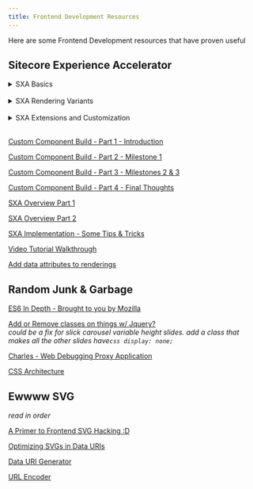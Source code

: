 ```yaml
---
title: Frontend Development Resources
---
```


Here are some Frontend Development resources that have proven useful

## Sitecore Experience Accelerator

<details>
<summary>SXA Basics</summary>
<details>
<summary>Tenant and Site Creation</summary>
<br />  

Right-click on ```Content``` node and a dropdown menu will appear. From here, follow ```Insert > Tenant```. If your site will have numerous sub-sites, you can either create a ```Tenant Folder``` which can house multiple ```Tenants```, or you can create a ```Tenant``` which can also house multiple ```Tenants```. Each Tenant has a set of Data Templates, which are stored in the Templates section which you can share within a Tenant. You can also share Rendering Variants, Themes, and Media. Think first about how your organizational structure should be reflected, then click the button to make the thing.  

When you right click on ```Content``` then select ```Insert > Tenant``` a Tenant creation wizard will appear. It's magical. It is a single-step wizard, so it's not really that magical. But you should give your Tenant a name according to the naming conventions you have agreed upon with your client and or team, and additionally, you can select which of the Modules you may need for your Tenant.

Once you have created your Tenant, it will appear along the following path; ```sitecore > Content > *new_tenant_you_created*```. If you select your tenant, you will be able to explore all of the relevant paths for your tenant, available modules, shared site information. Once you have created this tenant, you will notice that in some places along your sitecore folder tree, that some new folders have been created. i.e. ```sitecore > Templates *new_tenant_you_created*```. In that folder there will be a bunch of Data Templates. Same for the Media Library, ```sitecore > Media Library > Project > *new_tenant_you_created*```.

Next, right-click on the ```*new_tenant_you_created*```, and you will see a menu similar to when you right-click on the ```Content``` in your folder tree. Under ```Insert``` there are options to create a Site, Site Folder, or Insert From Template. Click ```Insert > Site``` and the Site wizard will load. This wizard is more complex than the first one we met, this is a 4-tabbed wizard. He will ask you about General, Modules, Theme, and Grid. Be ready.

Under General > Site name, tell the 4-tabbed wizard the name of your site. You will do this by clicking into the Site name field, then using the keyboard to type the name of your site. i.e. My Super Awesome Sitecore SXA Website. In the Host name field, you will have to tell the 4-tabbed wizard the URL for your website, but it will also need to be bound and that's a thing that BED people do, so as the presenter does, just skip that $***. In the Virtual folder field, the 4-tabbed wizard is curious if you would like to store your files anywhere other than the site root. Just leave it alone. Same with the Language dropdown; if you want anything other than English, select that, otherwise, leave it alone.

Moving on to the second tab in our 4-tabbed wizard, Modules, here you can select the modules that you may want preconfigured for your site. This time, think about what Modules you actually want, because sitecore will make all of them if you want, but that's a lot of time and data which you may not need to waste or use. If you happen to make an improper selection or miss a Module, you can fix that later on.

Welcome to the third tab in our 4-tabbed wizard, Theme. You can create a new theme by clicking the checkbox labeled *Create a new theme*. There also exists a default theme called *Wireframe*. Check the *Create a new theme* checkbox and in the *New theme name* input field, tell the 4-tabbed wizard the name of your new theme.

And... we've made it to the fourth and final tab in our 4-tabbed wizard, Grid. By default, there are THREE grid options; Bootstrap, Foundation, and Grid 960. Just go with Bootstrap and click that little blue Ok button in the bottom-right corner of the 4-tabbed wizard and the new *My Super Awesome Sitecore SXA Website* site will generate. It may take a while, go get a La Croíx or take a nap. Do NOT do anything else or the 4-tabbed wizard will destroy your computer and most of the internet.

Phew, you dodged a something by following directions well. Click the little blue Close button and now you will see your *My Super Awesome Sitecore SXA Website* site underneath your previously created Tenant, i.e. ```sitecore > Content > *new_tenant_you_created* > My Super Awesome Sitecore SXA Website```. Inside of your My Super Awesome Sitecore SXA Website in the folder tree, you can see a whole bunch of folders that have been made by the 4-tabbed wizard for you! He made; Home, Media, Data, Presentation, and Settings folders! Home stores all of your webpages, Media stores media, Data stores all of the different Modules you selected earlier (these will act as a datasource for your website), Presentation stores the different files that control how your website looks and behaves, and finally Settings allows you to change a bunch of settings for your site (404 page, 500 server error page control lives here). Under ```sitecore > Content > *new_tenant_you_created* > My Super Awesome Sitecore SXA Website > Settings > Site Grouping > My Super Awesome Sitecore SXA Website```, you can find the settings that you defined with the 4-tabbed wizard *General* tab.

A Site will share datasources with its tenant, but you will have control over theme and a virtual folder for the site will exist independent of the tenant. If you should ever need to delete your site, you can rihght-click on the site name in the folder tree and under *Scripts*, click the *Remove site* option. This will run a script that removes all of the folders which are specific to the site which you would like to remove. The *Are you sure you want to delete My Super Awesome Sitecore SXA Website?* wizard will launch to confirm your decision. If you are certain, you may click the blue *OK* button, if you would like to thank this wizard for saving you from making an egregious error, click the grey *Cancel* button, and the wizards disappearance will serve as acknowledgement of both your thanks and your error. There is a similar option available for Tenants that you wish to remove from your sitecore instance. Follow the above steps and meet the wizard.

If you had deselected a module when running though any of the wizards you have met before *(either the tenant one-step wizard, or the site 4-tabbed wizard)* and would like to add a module to them, right-click on the name of the site or tenant and under the *Scripts* menu, there is a script called *Add Site module*. Click that. The Add site module wizard will appear to help you in your search to add modules. If you have made any custom modules for sitecore and placed them in your sitecore instance, they would be available in the add module wizard if you had not selected them when making a tenant or site.
</details>
<details>
<summary>SXA Partial and Page Design Basics</summary>
<br />  

*Within SXA, you can use partial and page designs to create your UX layout.*

After datasource architecture, partial and page designs is a likely first step. Follow this path ```sitecore > Content > *my_tenant_name* > *my_site_name* > Presentation > Page || Partial Designs```. Partial Designs, i.e. a Header or Footer, are combined to create a Page Design. Right-click on ```Partial Designs``` then find ```Insert > Partial Design```. In the partial design wizard, give your partial design a name, i.e. Header, then click ok. Your new partial design will appear in the folder tree, right-click on that then click ```Experience Editor```, this will open the *Experience Editor*.

Within the *Experience Editor* you can drag and drop components into your partial design. In the *Experience Editor*, you will see (in the main part of the screen) a field that looks like a canvas (grey and white checkboard patterned), this is where the components for your partial design will go. There is a *header*, a *main*, and a *footer* for each partial design and when the page is rendered, these sections will be rendered in that order. For example, if you are making a Header component, but place the components for the partial design in a section that is not the header, then your Header Partial Design will not render in the header of your page.

![alt text](assets/images/sxa-basics/SXA-Experience-Editor-Canvas.png "SXA Experience Editor Canvas")
*SXA Experience Editor Canvas. The alternating white and blue squares are highlighting the *main* section of the partial design canvas area*

To add a component to the Header, drag the *Navigation* component from the right-hand side of the *Experience Editor* to the header section of the canvas. The *Navigation* component is nested under the *NAVIGATION* category of available components. Once the *Navigation* component is in the header section of the canvas, a toolbar for that component will appear (as seen below).

![alt text](assets/images/sxa-basics/SXA-Experience-Editor-Navigation-Component.png "SXA Experience Editor Navigation Component placed in header of Design Partial, toolbar active")
*SXA Experience Editor Navigation Component placed in header of Design Partial, toolbar active*

On the right-side of the toolbar for your placed component, there is a dropdown menu, labeled *More*, underneath which are additional options for your component. Click *More*, then click *Edit component properties* to open the *Control Properties* wizard. When the wizard opens, scroll to the bottom *Styling* section. Here you can change the style of your component. Under *Navigation*, click the *Big/Fat Navigation*, then scroll further to the *Navigation Settings* section of the wizard. In the *Navigation Settings* section of the *Control Properties* wizard you can adjust the levels of navigation. In the demo, the presenter changes the *Bottom Navigation Level* from the default of 2, to 1. Click the little blue *OK* button to save the changes to your component. You should now see a horizontal navigation. Click save.

![alt text](assets/images/sxa-basics/SXA-Experience-Editor-Component-Control-Properties-Wizard.png "SXA Experience Editor Component Control Properties Wizard")
*SXA Experience Editor Component Control Properties Wizard showing the Navigation Settings settings*

Back in the main folder tree of your project, right-click on ```Partial Designs``` then find ```Insert > Partial Design```. In the partial design wizard, give your partial design a name, i.e. Footer, then click ok. Your new partial design will appear in the folder tree, right-click on that then click ```Experience Editor```, this will open the *Experience Editor*.

Try inserting a *Rich Text* component into the footer section of your footer partial design. The *Rich Text* component is in the *PAGE CONTENT* section on the right-hand side of the partial design experience editor. Add some basic text, i.e. © 2019, then click the save icon in the top-left corner of the *Experience Editor*.

Back in the main folder tree again, in the *Partial Designs* folder of your site you should have a *Footer* and a *Header*. These can now be combined in a *Page Design*. Without a page design, there will be no way to render a page and page designs are dependent on partial designs. So far, the design partials that have been created are only within the header and footer sections of the page, applying those to a page design would still leave the *main* section of a page empty. If you are working on a specific page design layout that requires content to be in the *main* section of a page (show me a page that only has a header and a footer...), then you will need to build some partial designs that have components in the *main* section of them.

In the folder tree, right-click on *Page Designs* and ```Insert > Page Design```. In the *new page design* wizard, enter a name for the new item (the new page design).

![alt text](assets/images/sxa-basics/SXA-Experience-Editor-Page-Design-Insert.png "SXA Experience Editor Page Design Insert")
*SXA Experience Editor Page Design Insert menu*

Once you have named your new page, you will be presented with options for your new page. Under the *Designing* section, ALL shared *Partial Designs* are available to be selected for the page design. Clicking the name will move them over to the Selected area.

![alt text](assets/images/sxa-basics/SXA-Experience-Editor-Page-Design-Window.png "SXA Experience Editor Page Design Window")
*SXA Experience Editor Page Design Window*

Add your *Header*, *Footer*, and *Metadata* *Partial Designs*, then click the save icon in the upper right-hand corner of the screen. Now, if you follow your website folder tree to; ```Tenant > *site_name* > Home > Page_#``` then right-click and select *Experience Editor*, you will be taken to the Experience Editor for that page.

![alt text](assets/images/sxa-basics/SXA-Experience-Editor-Page-Design-Setup.png "SXA Experience Editor Page Design Setup")
*SXA Experience Editor Page Design Setup. You can select a page design here*

Leave the *Home* Page alone, but set the *Page* design type to the *Page Design* you have previously created. Save the setting (upper right-hand corner), you should then see the header and footer automatically assigned to your page.
</details>
<details>
<summary>Rendering Variants - Part 1 - The Basics</summary>
<br />  

*What are Rendering Variants and when should you use them?*

In Sitecore, most of the pages that display content can be rendered using *Rendering Variants*. In your project folder tree, look at ```sitecore > Templates > Project > Tenant > Blog Post```. Here you can *Build* a template that can be used to structure your blog posts.

![alt text](assets/images/sxa-basics/SXA-Experience-Editor-Rendering-Variants-Blog-Post-Template.png "SXA Experience Editor Rendering Variants Blog Post Template")
*SXA Experience Editor Rendering Variants Blog Post Template. Set up the fields needed for blog posts*

If you open a Blog Post in the sitecore *Experience Editor*, you can drop a *Page Content* component into the main section of the blog post (find this component in the *PAGE CONTENT* section of available components on the right-hand side of the *Experience Editor*). By default, the *Page Content* component will use the first found rendering variant. To make a new *Rendering Variant* definition, check the screenshot below.

![alt text](assets/images/sxa-basics/SXA-Experience-Editor-Rendering-Variants-Page-Content-Variant.png "SXA Experience Editor Rendering Variants Page Content Variant")
*SXA Experience Editor Rendering Variants Page Content Variant*

The *Variant Definition* wizard will launch and you can enter a new name for your variant definition. After you have named your rendering variant definition, it will appear under ```Page Content > *new_rendering_variant*```. You can now insert a variety of rendering variant renderers that will be available for your *new_rendering_variant*. Add a new *Field* and name it "Title" then set the *Tag* to h1. Make sure you click the *Save* button in the upper right-hand corner of the screen.

![alt text](assets/images/sxa-basics/SXA-Experience-Editor-Rendering-Variants-Page-Content-Variant-Add-Field.png "SXA Experience Editor Rendering Variants Page Content Variant Add Field")
*SXA Experience Editor Rendering Variants Page Content Variant Add Field*

Now that you've added a field to your rendering variant, add another! This time add a field and name it *Author*. In the *Variant Details* section, set the *Tag* to a ```<span>```. In the *Data attributes* section of your new field, you can specify inline style attributes, but don't.

![alt text](assets/images/sxa-basics/SXA-Experience-Editor-Rendering-Variants-Page-Content-Variant-Add-Field-Data-Attributes.png "SXA Experience Editor Rendering Variants Page Content Variant Add Field Data Attributes")
*SXA Experience Editor Rendering Variants Page Content Variant Add Field Data Attributes Inline Styling… Please DON'T*

Now, if you click the *Save* button (you should hopefully know where it is by now, but if not... it is in the upper right-hand corner), you can load up your *Blog Post* page and see that you now have an author field in your render variant. As you add additional content to your rendering variant, you can simply reorder the items by dragging and dropping them within the folder tree, otherwise, sitecore will order them in the order they were created.

Add a *Date* field to your rendering variant, name it however you like, play with the settings, i.e. format of date (hint: there is a dropdown within the *Date* rendering variant component settings), save it, reorder it from within your folder tree, then check the result on your *Blog Post* page. Try adding an ```<hr>``` by using the *HTML Tag* element type.

When exposing content that has been defined in a page type, make sure to set up fields in your rendering variant that match the different fields in your page. i.e. if you have an image and it is called *MyImage* make sure that the *Field Name* matches.

In order to provide some additional structure to all of these items that you are generating to build a rendering variant, adding *Section* elements to your rendering variant can help keep things organized. Just as you've added a *Field* or an *HTML Tag*, right-click on the rendering variant name and ```Insert > Section```. Name your sections semantically, i.e. *Header*, *Main*, *Footer*. Then, you can drag and drop your different elements into your sections. *Sections* can also be styled via *Data attributes*, but DON'T

![alt text](assets/images/sxa-basics/SXA-Experience-Editor-Rendering-Variants-Page-Content-Variant-Add-Section.png "SXA Experience Editor Rendering Variants Page Content Variant Add Sections")
*SXA Experience Editor Rendering Variants Page Content Variant Add Sections. You can organize your render variant with sections*

Great, now you've manually built a rendering variant and applied it to a *Blog Post*, but you are missing the automation that sitecore and SXA brings. Let's make a *Partial Design* from all of this work.

![alt text](assets/images/sxa-basics/SXA-Experience-Editor-Rendering-Variants-Page-Content-Variant-Insert-Partial-Design.png "SXA Experience Editor Rendering Variants Page Content Variant Insert Partial Design")
*SXA Experience Editor Rendering Variants Page Content Variant Insert Partial Design. Let's make a partial design out of our rendering variant*

![alt text](assets/images/sxa-basics/SXA-Experience-Editor-Rendering-Variants-Page-Content-Variant-Insert-Partial-Design-Wizard.png "SXA Experience Editor Rendering Variants Page Content Variant Insert Partial Design Wizard")
*SXA Experience Editor Rendering Variants Page Content Variant Insert Partial Design Wizard. Let's make a partial design out of our rendering variant*

Once you have created the partial design, drop the *Page Content* component into the *main* section of the page, then set the *Variant* to the variant you have previously been working with in this chapter. Save your thing. Then create a *Page Design* so that you can assign the just created *Partial Design* to the *Page Design*.

![alt text](assets/images/sxa-basics/SXA-Experience-Editor-Rendering-Variants-Page-Content-Variant-Insert-Page-Design.png "SXA Experience Editor Rendering Variants Page Content Variant Insert Page Design")
*SXA Experience Editor Rendering Variants Page Content Variant Insert Page Design.*

![alt text](assets/images/sxa-basics/SXA-Experience-Editor-Rendering-Variants-Page-Content-Variant-Insert-Page-Design-Wizard.png "SXA Experience Editor Rendering Variants Page Content Variant Insert Page Design Wizard")
*SXA Experience Editor Rendering Variants Page Content Variant Insert Page Design Wizard*

After giving your *Page Design* a name, in the next dialogue wizard that appears, you will have to assign the *Partial Designs* to your *Page Design*. Save that, then you will be able to associate your new *Page Design* with whatever type page needed, in this case *Blog Post*. Do that in the *Site Page Designs* menu at the top-center of the screen.
</details>
<details>
<summary>Create Fixed Layouts with the Page Content Component</summary>
<br />  

*With the Page Content Component, you can speed up development by creating Fixed Layouts*

The recommended approach to using SXA is to give content authors freedom for Landing Pages, allow them to arrange components how they like. But for the more detailed pages, for example a blog page or a news article, it's better to create fixed layouts so that your visitors are not disoriented navigating through your site. This is where the *Page Content Component* comes in handy. It can read all of the different fields and values of your different pages and display them in a certain layout. Navigate to ```Templates > Project > *your_tenant* > Custom templates```. If you do not have the *Custom templates* folder, create one, otherwise, right-click on the *Custom templates* folder and ```Insert > New Template```, this will launch the *New Template* wizard. The *New Template* wizard will guide you through the *New Template* creation process. Give your new template a name.

![alt text](assets/images/sxa-basics/SXA-Experience-Editor-Create-Fixed-Layout-Custom-Template.png "SXA Experience Editor Create Fixed Layout Custom Template")
*SXA Experience Editor Create Fixed Layout Custom Template*

In the *New Template* wizard, after you have given it a name, select the *Base template*. The video example provides the following path ```Templates > Project > *new_tenant* > Page```. After you have selected the *Base template*, click *Next* to save your *New Template*. Locate your new template in your project folder tree, then select it by clicking on its name. On the right-hand side of the project folder tree, options related to your new template will open up.

![alt text](assets/images/sxa-basics/SXA-Experience-Editor-Create-Fixed-Layout-Custom-Template-Options.png "SXA Experience Editor Create Fixed Layout Custom Template Options")
*SXA Experience Editor Create Fixed Layout Custom Template Options*

In the *Builder* tab for the new template, add a section named *Content* then define 2 additional fields below the new section name:

<table>
  <thead>
    <tr>
      <th>Name</th>
      <th>Type</th>
    </tr>
  </thead>
  <tbody>
    <tr>
      <td>Summary</td>
      <td>Multi-Line Text</td>
    </tr>
    <tr>
      <td>Publishdate</td>
      <td>Date</td>
    </tr>
  </tbody>
</table>

Now that you have your new fixed layout, go to ```sitecore > Content > *tenant_name* > *site_name* > Home``` and right-click on *Home*. You should be able to click *Insert* and see your new fixed layout that was just created as an option when creating a new page for your site. Select the new fixed layout type and give your page a name. If everything has been correctly set up, you should now see your new page with the fields that were established above.

![alt text](assets/images/sxa-basics/SXA-Experience-Editor-Create-Fixed-Layout-Custom-Template-Applied.png "SXA Experience Editor Create Fixed Layout Custom Template Applied")
*SXA Experience Editor Create Fixed Layout Custom Template Applied*

Using your new template, you can create new pages that have the type of your template and each page will be generated according to how you defined the template. Finally a shoutout to FED, it is said that with the basic structure of our pages defined, we are free to style the page the way we need. Yay SXA ?!
</details>
<details>
<summary>Creating and Working with Styles</summary>
<br />  

*Styles can be used by both your Frontend Developers and your end users, Content Authors or Marketers*

Following the path ```sitecore > Content > *tenant_name* > *site_name* > Presentation > Styles``` you can configure your own styles. Inside of the path, you will find many directories related to the various components in sitecore. See the following photo for more information.

![alt text](assets/images/sxa-basics/SXA-Experience-Editor-Creating-Working-Styles-Individual-Definition.png "SXA Experience Editor Creating and Working with Styles, an Individual Style Definition")
*SXA Experience Editor Creating and Working with Styles, an Individual Style Definition*

Within the *Style Definition*, whatever is typed in the *Value* field will be the class name (see above *Value* background-color-dg). This *Style Definition* will now be available to apply to components when you are working on a page in the *Experience Editor*. Simply click the component you would like to apply the style to, when the component editor window appears, click *More* then *Edit component properties*

![alt text](assets/images/sxa-basics/SXA-Experience-Editor-Creating-Working-Styles-Component-Styling.png "SXA Experience Editor Creating and Working with Styles, Styling a Component")
*SXA Experience Editor Creating and Working with Styles, Styling a Component*

From the above, you will be brought to a *Control Properties* wizard for the component you are working with. If you scroll down, you will find all of the style definitions that are available to the particular component you are working with.

![alt text](assets/images/sxa-basics/SXA-Experience-Editor-Creating-Working-Styles-Component-Styling-Wizard.png "SXA Experience Editor Creating and Working with Styles, Component Control Properties Wizard")
*SXA Experience Editor Creating and Working with Styles, Component Control Properties Wizard*
</details>
<details>
<summary>The SXA Themes - Structure and Inheritence</summary>
<br />  

*The overall look and feel of a website is because of a theme.*

sitecore / SXA comes with a two base themes; Wireframes & Wireframes (deprecated). There is also a set of *Base Themes* that style components. When you create a Tenant and then a site, you will also get a corresponding Tenant / site set of folders in the *Themes* folder. This is where you place your site theme. Back up the folder tree, in ```sitecore > Content > *tenant_name* > *site_name*```, if you click on the site_name, you can export the site to hand off to a FED team to implement the styling. Check the screenshots below.

![alt text](assets/images/sxa-basics/SXA-Experience-Editor-Theming-Export-Site-Theme.png "SXA Experience Editor Theming, Export Site Theme")
*SXA Experience Editor Theming, Export Site Theme*

![alt text](assets/images/sxa-basics/SXA-Experience-Editor-Theming-Export-Site-Theme-Wizard.png "SXA Experience Editor Theming, Export Site Theme Wizard")
*SXA Experience Editor Theming, Export Site Theme Wizard. Here you can select different options for exporting your site theme*

In the export site theme wizard shown above, there are a variety of settings that you may need to change when exporting your site theme.

* Device - If there is more than one device-based theme available for your site, more options would appear
* Language - If there are additional languages activated for your site instance, more options would appear
* Pages in buckets - Not very clear what this does, but you can select Ignore, Include, or One of template
* Export to - .zip file or server location? Should be pretty self explanatory
* Exported content - entire Site? a Branch? or a Single page? Your needs should dictate the choice you make here
* Mode - Either you can re-import the site later on by making it importable, or not...

Once you have made the difficult choices with the export site theme wizard, click the button labeled *Next*. Your site will export, there is even a delightful animation to keep you distracted while the wizard works his magic.

![alt text](assets/images/sxa-basics/SXA-Experience-Editor-Theming-Export-Site-Theme-Exporting.gif "SXA Experience Editor Theming, Export Site Theme Exporting Animation")
*SXA Experience Editor Theming, Export Site Theme Exporting Animation for your enjoyment*

After the wizard is done, you can download your .zip file. *If you chose that option in the intial setup* Abruptly moving on, let's talk about *gulp* files. The *gulp* is a task runner. Read more about [*gulp*](https://gulpjs.com/). In sitecore, and any project that uses *gulp*, once configured, there are various tasks that do things.

![alt text](assets/images/sxa-basics/SXA-Experience-Editor-Theming-Export-Site-Theme-Gulp.png "SXA Experience Editor Theming, Export Site Theme Gulp task list")
*SXA Experience Editor Theming, Export Site Theme Gulp task list*

In the *sass* folder, there are *sass* files. In passing, we know that the *sass* will be handled by the *gulp*. In the *fonts* folder, there are fonts. In the *images* folder, there are images. And in the *styles* folder, there are styles.

Imagine for a moment that your client would like a theme just for Christmas. Don't overwrite your style files! Make a new site theme! Right-click on your site name in the folder tree, then follow ```Scripts > New Site Theme```. The *New Site Theme* script will run and eventually open the *Create a new SXA site theme.* wizard. Tell the wizard all of the things.

![alt text](assets/images/sxa-basics/SXA-Experience-Editor-Theming-New-Site-Theme.png "SXA Experience Editor Theming, New Site Theme")
*SXA Experience Editor Theming, New Site Theme*

![alt text](assets/images/sxa-basics/SXA-Experience-Editor-Theming-New-Site-Theme-Script-Running.png "SXA Experience Editor Theming, New Site Theme Script Running")
*SXA Experience Editor Theming, New Site Theme Script Running*

![alt text](assets/images/sxa-basics/SXA-Experience-Editor-Theming-New-Site-Theme-Wizard.png "SXA Experience Editor Theming, New Site Theme Wizard")
*SXA Experience Editor Theming, New Site Theme Wizard*

After naming your new theme, you can just click next. The *New Site Theme* script will then finish up. The amount of time that the *New Site Theme* script takes to run is directly correlated to the processing power of your computer. Once hell has frozen over, your new theme will be somewhere... maybe ```... > Themes > *tenant_name* > *site_name*```. Now that you have your new theme, you can make all the required changes and the changes will only affect that theme! And 3 minutes of clicking around later... You can make all the required changes and the changes will only affect that theme! Seriously, there was nothing useful stated at the end of the video.
</details>
<details>
<summary>Introduction to Responsive Grid Settings for Components</summary>
<br />  

Jumping right in... in the *Experience Editor* turn on the *Grid*, it is under the *VIEW* tab at the top of the *Experience Editor*. Then, back in the canvas section of the *Experience Editor*, you will see the grid when you click on a section of the page i.e. header, main, footer.

![alt text](assets/images/sxa-basics/SXA-Experience-Editor-Responsive-Grid-Turn-On.png "SXA Experience Editor Responsive Grid, turn it on")
*SXA Experience Editor Responsive Grid, turn it on*

![alt text](assets/images/sxa-basics/SXA-Experience-Editor-Responsive-Grid-Show.png "SXA Experience Editor Responsive Grid, this is how it looks")
*SXA Experience Editor Responsive Grid, this is how it looks when you are working on the component canvas with the grid turned on*

The columns shown above are the grid. There are likely to always be 12 columns. These columns are used to lay out components and content. You will need to tell the components how much space they are allowed to take, i.e. how many columns wide they can be. Add a *Rich Text* component to the main area of your canvas. Add some lorem ipsum placeholder text to your *Rich Text* component. Hit save in the upper right-hand corner of the *Experience Editor*. If you do not hit save and start making adjustments to the grid settings for your component, it is possible that your changes will be lost and no one wants that, except for the *Experience Editor*... Anyway, it is always good practice to save. With your component selected, click *More* on the component editor panel, then *Edit component properties* to bring up the component properties dialogue window.

![alt text](assets/images/sxa-basics/SXA-Experience-Editor-Responsive-Grid-Edit-Component.png "SXA Experience Editor Responsive Grid, edit the component")
*SXA Experience Editor Responsive Grid, edit the component*

![alt text](assets/images/sxa-basics/SXA-Experience-Editor-Responsive-Grid-Edit-Component-Dialogue.png "SXA Experience Editor Responsive Grid, edit the component with this dialogue window")
*SXA Experience Editor Responsive Grid, edit the component with this dialogue window. See the grid settings?*

The component grid settings are organized by a mobile first approach, from smallest device type to largest. In the above screenshot, *Compact Phones* is set to 12, which means that this component will take up all of the available column space and since no other devices types have settings applies, they will inherit from the *Compact Phones* setting. If you would like to modify the components column settings for other device types, simply click on the dropdown menu next to the device name and set the number of columns you would like the component to use accordingly. If you skip a device type, the setting from a higher level device type will be inherited until the next definition is reached. i.e. if the *Compact Phones* and *Tablets* have settings, but no other devices are set, then *Phones* will inherit its settings from *Compact Phones* and *Laptops* & *Desktops* will inherit their settings from *Tablets*. yay. Set the *Tablets* column settings to 6. Save.

Add another *Rich Text* component as above and repeat the steps to make it take up 6 columns. Now you should have something that looks like this:

![alt text](assets/images/sxa-basics/SXA-Experience-Editor-Responsive-Grid-6-Col-Components.png "SXA Experience Editor Responsive Grid, these two Rich Text components have their columns set to 6 for devices Tablets and up")
*SXA Experience Editor Responsive Grid, these two Rich Text components have their columns set to 6 for devices Tablets and up*

If you would like to confirm that the column settings you have made are in fact working, open up the Chrome inspector and toggle the responsive view mode or resize your browser window and watch the magic unfold.

The most important thing is to remember that you have 12 columns to work with.
</details>
<details>
<summary>Configuring and Working with Shared Sites</summary>
<br />  

*Working with shared sites, how to configure them, and what you can do with them*

Imagine a real-life company (this is what a *tenant* is in sitecore) with multiple brand sites (these would be the sites that live under the company *tenant*) that have some shared content (about us, contact, something else?), wouldn't it be nice to be able to manage this shared content in a central place and not have duplicate content? The suggested approach here would be to literally create a site instance that serves as a central repository, then in however many site instances you have to create, you can use the central repository assets, components, etc for your other sites. If you click on your tenant folder, the right-hand side of your screen will show the *Content* viewer for your tenant. If you scroll down the *Content* view, you will hit a *Sharing* section where you can configure sites that are Shared or not. In the following screenshot, *Central Repository* has been added to the *Shared sites*. Other sites will now be able to use content that exists on the *Central Repository*.

![alt text](assets/images/sxa-basics/SXA-Experience-Editor-Shared-Sites-Setup.png "SXA Experience Editor Shared Sites, see the Central Repository added to the shared sites")
*SXA Experience Editor Shared Sites, see the Central Repository added to the shared sites*

Now that a shared site has been set for the tenant, when adding components in the *Experience Editor*, you will be able to *Select the Associated Content* and will see the shared site that wasjust set up as an option for the associated content.

![alt text](assets/images/sxa-basics/SXA-Experience-Editor-Shared-Sites-Associated-Content.png "SXA Experience Editor Shared Sites, set up the associated content for the component")
*SXA Experience Editor Shared Sites, set up the associated content for the component*

Another thing you can do with shared sites is work with rendering variants. In the following screenshot, you can see that the *Contact* component in the *Experience Editor* has 2 available variants which come from the central repository that was established earlier.

![alt text](assets/images/sxa-basics/SXA-Experience-Editor-Shared-Sites-Rendering-Variants.png "SXA Experience Editor Shared Sites, this component has 2 rendering variants available from the central repository")
*SXA Experience Editor Shared Sites, this component has 2 rendering variants available from the central repository*

Another aspect of shared sites is that their *Page Designs* and *Partial Designs* are available to be used by other sites. Styles are also available from shared sites. As seen previously, when a component is selected in the *Experience Editor*, click on *More*, then *Edit component properties*. In here you can add classes that come from the central repository.
</details>
</details>
<br />
<details>
<summary>SXA Rendering Variants</summary>
<details>
<summary>Part 1 - The Basics</summary>
<br />  

*What are Rendering Variants and when should you use them?*

In Sitecore, most of the pages that display content can be rendered using *Rendering Variants*. In your project folder tree, look at ```sitecore > Templates > Project > Tenant > Blog Post```. Here you can *Build* a template that can be used to structure your blog posts.

![alt text](assets/images/sxa-basics/SXA-Experience-Editor-Rendering-Variants-Blog-Post-Template.png "SXA Experience Editor Rendering Variants Blog Post Template")
*SXA Experience Editor Rendering Variants Blog Post Template. Set up the fields needed for blog posts*

If you open a Blog Post in the sitecore *Experience Editor*, you can drop a *Page Content* component into the main section of the blog post (find this component in the *PAGE CONTENT* section of available components on the right-hand side of the *Experience Editor*). By default, the *Page Content* component will use the first found rendering variant. To make a new *Rendering Variant* definition, check the screenshot below.

![alt text](assets/images/sxa-basics/SXA-Experience-Editor-Rendering-Variants-Page-Content-Variant.png "SXA Experience Editor Rendering Variants Page Content Variant")
*SXA Experience Editor Rendering Variants Page Content Variant*

The *Variant Definition* wizard will launch and you can enter a new name for your variant definition. After you have named your rendering variant definition, it will appear under ```Page Content > *new_rendering_variant*```. You can now insert a variety of rendering variant renderers that will be available for your *new_rendering_variant*. Add a new *Field* and name it "Title" then set the *Tag* to h1. Make sure you click the *Save* button in the upper right-hand corner of the screen.

![alt text](assets/images/sxa-basics/SXA-Experience-Editor-Rendering-Variants-Page-Content-Variant-Add-Field.png "SXA Experience Editor Rendering Variants Page Content Variant Add Field")
*SXA Experience Editor Rendering Variants Page Content Variant Add Field*

Now that you've added a field to your rendering variant, add another! This time add a field and name it *Author*. In the *Variant Details* section, set the *Tag* to a ```<span>```. In the *Data attributes* section of your new field, you can specify inline style attributes, but don't.

![alt text](assets/images/sxa-basics/SXA-Experience-Editor-Rendering-Variants-Page-Content-Variant-Add-Field-Data-Attributes.png "SXA Experience Editor Rendering Variants Page Content Variant Add Field Data Attributes")
*SXA Experience Editor Rendering Variants Page Content Variant Add Field Data Attributes Inline Styling… Please DON'T*

Now, if you click the *Save* button (you should hopefully know where it is by now, but if not... it is in the upper right-hand corner), you can load up your *Blog Post* page and see that you now have an author field in your render variant. As you add additional content to your rendering variant, you can simply reorder the items by dragging and dropping them within the folder tree, otherwise, sitecore will order them in the order they were created.

Add a *Date* field to your rendering variant, name it however you like, play with the settings, i.e. format of date (hint: there is a dropdown within the *Date* rendering variant component settings), save it, reorder it from within your folder tree, then check the result on your *Blog Post* page. Try adding an ```<hr>``` by using the *HTML Tag* element type.

When exposing content that has been defined in a page type, make sure to set up fields in your rendering variant that match the different fields in your page. i.e. if you have an image and it is called *MyImage* make sure that the *Field Name* matches.

In order to provide some additional structure to all of these items that you are generating to build a rendering variant, adding *Section* elements to your rendering variant can help keep things organized. Just as you've added a *Field* or an *HTML Tag*, right-click on the rendering variant name and ```Insert > Section```. Name your sections semantically, i.e. *Header*, *Main*, *Footer*. Then, you can drag and drop your different elements into your sections. *Sections* can also be styled via *Data attributes*, but DON'T

![alt text](assets/images/sxa-basics/SXA-Experience-Editor-Rendering-Variants-Page-Content-Variant-Add-Section.png "SXA Experience Editor Rendering Variants Page Content Variant Add Sections")
*SXA Experience Editor Rendering Variants Page Content Variant Add Sections. You can organize your render variant with sections*

Great, now you've manually built a rendering variant and applied it to a *Blog Post*, but you are missing the automation that sitecore and SXA brings. Let's make a *Partial Design* from all of this work.

![alt text](assets/images/sxa-basics/SXA-Experience-Editor-Rendering-Variants-Page-Content-Variant-Insert-Partial-Design.png "SXA Experience Editor Rendering Variants Page Content Variant Insert Partial Design")
*SXA Experience Editor Rendering Variants Page Content Variant Insert Partial Design. Let's make a partial design out of our rendering variant*

![alt text](assets/images/sxa-basics/SXA-Experience-Editor-Rendering-Variants-Page-Content-Variant-Insert-Partial-Design-Wizard.png "SXA Experience Editor Rendering Variants Page Content Variant Insert Partial Design Wizard")
*SXA Experience Editor Rendering Variants Page Content Variant Insert Partial Design Wizard. Let's make a partial design out of our rendering variant*

Once you have created the partial design, drop the *Page Content* component into the *main* section of the page, then set the *Variant* to the variant you have previously been working with in this chapter. Save your thing. Then create a *Page Design* so that you can assign the just created *Partial Design* to the *Page Design*.

![alt text](assets/images/sxa-basics/SXA-Experience-Editor-Rendering-Variants-Page-Content-Variant-Insert-Page-Design.png "SXA Experience Editor Rendering Variants Page Content Variant Insert Page Design")
*SXA Experience Editor Rendering Variants Page Content Variant Insert Page Design.*

![alt text](assets/images/sxa-basics/SXA-Experience-Editor-Rendering-Variants-Page-Content-Variant-Insert-Page-Design-Wizard.png "SXA Experience Editor Rendering Variants Page Content Variant Insert Page Design Wizard")
*SXA Experience Editor Rendering Variants Page Content Variant Insert Page Design Wizard*

After giving your *Page Design* a name, in the next dialogue wizard that appears, you will have to assign the *Partial Designs* to your *Page Design*. Save that, then you will be able to associate your new *Page Design* with whatever type page needed, in this case *Blog Post*. Do that in the *Site Page Designs* menu at the top-center of the screen.
</details>
<details>
<summary>Part 2 - Working with References and Links</summary>
<br />  

Following up on the previous *Rendering Variants* *Blog Post* has been extended. The Author / Single-Line Text has been subbed for Authors / Multiroot Treelist with a dynamic source.

![alt text](assets/images/sxa-rendering-variants/SXA-Rendering-Variants-Working-References-Links-Dynamic-Source.png "SXA Rendering Variants Working with References and Links Dynamic Source Example ")
*SXA Rendering Variants Working with References and Links Dynamic Source Example*

To set up the dynamic source for the *Blog Post*, a new folder has been added ```sitecore > Content > *tenant_name* > *site_name* > Data > *new_folder_name*```, in this case the new folder is called *Authors* and a bunch of authors have been added. A new rendering variant is required for this new set of *Data*. To create a new *Rendering Variant* follow this path ```sitecore > Content > *tenant_name* > *site_name* > Presentation > Rendering Variants > Page Content```, right-click on *Page Content* then ```Insert > Variant Definition```. Give your new *Variant Definition* a name.

![alt text](assets/images/sxa-rendering-variants/SXA-Rendering-Variants-Working-References-Page-Content-Definition.png "SXA Rendering Variants Working with References and Links, creating a new variant definition for Page Content component")
*SXA Rendering Variants Working with References and Links, creating a new variant definition for Page Content component*

If you click on your new variant definition, the *Content* window to the right of the folder tree will become active for the new variant definition. Scrolling down the *Content* window, there is a field to add CSS classes to the variant definition, add any classes as needed, separated by a space. Right-click on the name of the new rendering variant and ```Insert > Reference``` to create a reference to a data source. In the video, that name is *Authors*. With the reference set up, the rendering variant can now access the fields from that which it referenced *Authors*. The next step is to add a wrapper around the reference, so right-click on the variant definition and ```Insert > Section```. Name the wrapper as needed, in this case *Header Wrapper*. Manually move the new wrapper under the new reference. Right-click on the new *Header Wrapper* and ```Insert > Field```. Since this variant definition has a reference to another set of *Data*, the fields from within the original source are available. To access the fields from the *Data* source, new fields in the rendering variant should match the names of the fields from the original reference, i.e. if there is a field named 'First Name' in the original *Data* source, then the reference should use the same field name 'First Name' in order to access that data. At this point, if you have references set up correctly, you should be able to test out the rendering variant from within the *Experience Editor* by simply dropping the appropriate component into the *main* section of your page, then selecting the *Variant* that you have been working on. If everything was setup correctly, your rendering variant will display the appropriate content and styling according to how it was set up.

If there are additional fields available from the data source, i.e. an image or additional text or date, continue to add them to the reference, make sure to save the changes, then refresh the page where you are testing the component. Rendering Variants will render as many times as needed per page, as in the instance of this tutorial, if there are 2 or more authors on a *Blog Post*, the rendering variant will apply to each instance of an author. Add the variant to the *Partial Designs* for the page you are working on and it will be used to populate the page as it is set up outside of the *Experience Editor*.
</details>
<details>
<summary>Part 3 - Querying Content</summary>
<br />  

*Querying Content in Rendering Variants*

We've covered passing through links to get content from content items that are linked to the items that are being rendered. But not all links are rendered this way. Sometimes there needs to be field comparison to get some related content to the render. That is what we will be learning here. To build this out, there has been an additional field added to *Page* ```... > Templates > Project > Tenant > Page```. The field is named *RelatedProducts* of type *Treelist* with a dynamic source, in this case *query:$home/Products*.

![alt text](assets/images/sxa-rendering-variants/SXA-Rendering-Variants-Querying-Content-Dynamic-Query-Field.png "SXA Rendering Variants Querying Content, dynamic query field with name, type, and source highlighted")
*SXA Rendering Variants Querying Content, dynamic query field with name, type, and source highlighted*

</details>
<details>
<summary>Part 4 - Placeholders and Placeholder Restrictions</summary>
<br />  

<!-- *What are Rendering Variants and when should you use them?*

In Sitecore, most of the pages that display content can be rendered using *Rendering Variants*. In your project folder tree, look at ```sitecore > Templates > Project > Tenant > Blog Post```. Here you can *Build* a template that can be used to structure your blog posts.

![alt text](assets/images/sxa-basics/SXA-Experience-Editor-Rendering-Variants-Blog-Post-Template.png "SXA Experience Editor Rendering Variants Blog Post Template")
*SXA Experience Editor Rendering Variants Blog Post Template. Set up the fields needed for blog posts* -->
</details>
<details>
<summary>Part 5 - Edit Frames</summary>
<br />  

<!-- *What are Rendering Variants and when should you use them?*

In Sitecore, most of the pages that display content can be rendered using *Rendering Variants*. In your project folder tree, look at ```sitecore > Templates > Project > Tenant > Blog Post```. Here you can *Build* a template that can be used to structure your blog posts.

![alt text](assets/images/sxa-basics/SXA-Experience-Editor-Rendering-Variants-Blog-Post-Template.png "SXA Experience Editor Rendering Variants Blog Post Template")
*SXA Experience Editor Rendering Variants Blog Post Template. Set up the fields needed for blog posts* -->
</details>
<details>
<summary>Part 6 - Responsive Images</summary>
<br />  

<!-- *What are Rendering Variants and when should you use them?*

In Sitecore, most of the pages that display content can be rendered using *Rendering Variants*. In your project folder tree, look at ```sitecore > Templates > Project > Tenant > Blog Post```. Here you can *Build* a template that can be used to structure your blog posts.

![alt text](assets/images/sxa-basics/SXA-Experience-Editor-Rendering-Variants-Blog-Post-Template.png "SXA Experience Editor Rendering Variants Blog Post Template")
*SXA Experience Editor Rendering Variants Blog Post Template. Set up the fields needed for blog posts* -->
</details>
<details>
<summary>Part 7 - Tokens</summary>
<br />  

<!-- *What are Rendering Variants and when should you use them?*

In Sitecore, most of the pages that display content can be rendered using *Rendering Variants*. In your project folder tree, look at ```sitecore > Templates > Project > Tenant > Blog Post```. Here you can *Build* a template that can be used to structure your blog posts.

![alt text](assets/images/sxa-basics/SXA-Experience-Editor-Rendering-Variants-Blog-Post-Template.png "SXA Experience Editor Rendering Variants Blog Post Template")
*SXA Experience Editor Rendering Variants Blog Post Template. Set up the fields needed for blog posts* -->
</details>
<details>
<summary>Part 8 - Basics Revisited</summary>
<br />  

<!-- *What are Rendering Variants and when should you use them?*

In Sitecore, most of the pages that display content can be rendered using *Rendering Variants*. In your project folder tree, look at ```sitecore > Templates > Project > Tenant > Blog Post```. Here you can *Build* a template that can be used to structure your blog posts.

![alt text](assets/images/sxa-basics/SXA-Experience-Editor-Rendering-Variants-Blog-Post-Template.png "SXA Experience Editor Rendering Variants Blog Post Template")
*SXA Experience Editor Rendering Variants Blog Post Template. Set up the fields needed for blog posts* -->
</details>
</details>
<br />
<details>
<summary>SXA Extensions and Customization</summary>
<details>
<summary>Create Custom SXA Module - Social Feed</summary>
<br />  

<!-- *What are Rendering Variants and when should you use them?*

In Sitecore, most of the pages that display content can be rendered using *Rendering Variants*. In your project folder tree, look at ```sitecore > Templates > Project > Tenant > Blog Post```. Here you can *Build* a template that can be used to structure your blog posts.

![alt text](assets/images/sxa-basics/SXA-Experience-Editor-Rendering-Variants-Blog-Post-Template.png "SXA Experience Editor Rendering Variants Blog Post Template")
*SXA Experience Editor Rendering Variants Blog Post Template. Set up the fields needed for blog posts* -->
</details>
<details>
<summary>Custom Field Type General Link with Phone</summary>
<br />  

<!-- *What are Rendering Variants and when should you use them?*

In Sitecore, most of the pages that display content can be rendered using *Rendering Variants*. In your project folder tree, look at ```sitecore > Templates > Project > Tenant > Blog Post```. Here you can *Build* a template that can be used to structure your blog posts.

![alt text](assets/images/sxa-basics/SXA-Experience-Editor-Rendering-Variants-Blog-Post-Template.png "SXA Experience Editor Rendering Variants Blog Post Template")
*SXA Experience Editor Rendering Variants Blog Post Template. Set up the fields needed for blog posts* -->
</details>
<details>
<summary>Search Non Page Items in SXA</summary>
<br />  

<!-- *What are Rendering Variants and when should you use them?*

In Sitecore, most of the pages that display content can be rendered using *Rendering Variants*. In your project folder tree, look at ```sitecore > Templates > Project > Tenant > Blog Post```. Here you can *Build* a template that can be used to structure your blog posts.

![alt text](assets/images/sxa-basics/SXA-Experience-Editor-Rendering-Variants-Blog-Post-Template.png "SXA Experience Editor Rendering Variants Blog Post Template")
*SXA Experience Editor Rendering Variants Blog Post Template. Set up the fields needed for blog posts* -->
</details>
<details>
<summary>NVelocity Extensions</summary>
<br />  

<!-- *What are Rendering Variants and when should you use them?*

In Sitecore, most of the pages that display content can be rendered using *Rendering Variants*. In your project folder tree, look at ```sitecore > Templates > Project > Tenant > Blog Post```. Here you can *Build* a template that can be used to structure your blog posts.

![alt text](assets/images/sxa-basics/SXA-Experience-Editor-Rendering-Variants-Blog-Post-Template.png "SXA Experience Editor Rendering Variants Blog Post Template")
*SXA Experience Editor Rendering Variants Blog Post Template. Set up the fields needed for blog posts* -->
</details>
<details>
<summary>Customize the XA RTE Profile</summary>
<br />  

<!-- *What are Rendering Variants and when should you use them?*

In Sitecore, most of the pages that display content can be rendered using *Rendering Variants*. In your project folder tree, look at ```sitecore > Templates > Project > Tenant > Blog Post```. Here you can *Build* a template that can be used to structure your blog posts.

![alt text](assets/images/sxa-basics/SXA-Experience-Editor-Rendering-Variants-Blog-Post-Template.png "SXA Experience Editor Rendering Variants Blog Post Template")
*SXA Experience Editor Rendering Variants Blog Post Template. Set up the fields needed for blog posts* -->
</details>
</details>
<br />

[Custom Component Build - Part 1 - Introduction](https://www.nishtechinc.com/en/Blog/2018/November/Nuptial-Experiment-Introduction)

[Custom Component Build - Part 2 - Milestone 1](https://www.nishtechinc.com/en/Blog/2018/November/Nuptial-Experiment-Part-2)

[Custom Component Build - Part 3 - Milestones 2 & 3](https://www.nishtechinc.com/en/Blog/2018/November/Nuptial-Experiment-Part-3)

[Custom Component Build - Part 4 - Final Thoughts](https://www.nishtechinc.com/en/Blog/2018/November/Nuptial-Experiment-Final-Thoughts)

[SXA Overview Part 1](https://www.velir.com/blog/2017/10/16/tour-sitecore-experience-accelerator-sxa-part-1)

[SXA Overview Part 2](https://www.velir.com/blog/2017/10/16/tour-sitecore-experience-accelerator-sxa-part-2)

[SXA Implementation - Some Tips & Tricks](https://www.sidewalk.be/articles/the-sitecore-sxa-journey-discover-tips-and-tricks-when-implementing-an-sxa-website)

[Video Tutorial Walkthrough](https://www.reddit.com/r/sitecore/comments/bdihvd/sitecore_sxa_tutorials_sxa_1_8_full_site_step_by/)

[Add data attributes to renderings](http://blog.martinmiles.net/post/how-to-add-id-and-data-attributes-to-a-rendering-variant-in-sxa)

## Random Junk & Garbage

[ES6 In Depth - Brought to you by Mozilla](https://hacks.mozilla.org/category/es6-in-depth/)

[Add or Remove classes on things w/ Jquery?](http://jsfiddle.net/ak9Lnrjj/10/)  
*could be a fix for slick carousel variable height slides. add a class that makes all the other slides have```css display: none;```* 

[Charles - Web Debugging Proxy Application](https://www.charlesproxy.com)

[CSS Architecture](https://philipwalton.com/articles/css-architecture/)

## Ewwww SVG

*read in order*

[A Primer to Frontend SVG Hacking :D](https://dbushell.com/2013/02/04/a-primer-to-front-end-svg-hacking/)

[Optimizing SVGs in Data URIs](https://codepen.io/tigt/post/optimizing-svgs-in-data-uris)

[Data URI Generator](https://dopiaza.org/tools/datauri/index.php)

[URL Encoder](https://www.urlencoder.org/)
